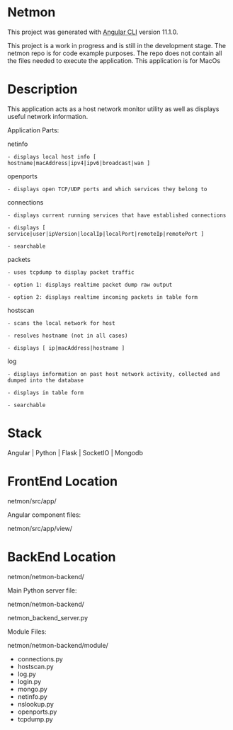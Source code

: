 # Netmon

This project was generated with [Angular CLI](https://github.com/angular/angular-cli) version 11.1.0.

This project is a work in progress and is still in the development stage.
The netmon repo is for code example purposes.
The repo does not contain all the files needed to execute the application.
This application is for MacOs

# Description

This application acts as a host network monitor utility as well as displays useful network information.

Application Parts:

  netinfo
  
    - displays local host info [ hostname|macAddress|ipv4|ipv6|broadcast|wan ]

  openports
  
    - displays open TCP/UDP ports and which services they belong to

  connections
  
    - displays current running services that have established connections

    - displays [ service|user|ipVersion|localIp|localPort|remoteIp|remotePort ]

    - searchable

  packets
  
    - uses tcpdump to display packet traffic

    - option 1: displays realtime packet dump raw output

    - option 2: displays realtime incoming packets in table form

  hostscan
  
    - scans the local network for host

    - resolves hostname (not in all cases)

    - displays [ ip|macAddress|hostname ]

  log
  
    - displays information on past host network activity, collected and dumped into the database

    - displays in table form

    - searchable

# Stack

Angular | Python | Flask | SocketIO | Mongodb

# FrontEnd Location

netmon/src/app/

Angular component files:

netmon/src/app/view/

# BackEnd Location

netmon/netmon-backend/

Main Python server file:

netmon/netmon-backend/

  netmon_backend_server.py

Module Files:

netmon/netmon-backend/module/

- connections.py
- hostscan.py
- log.py
- login.py
- mongo.py
- netinfo.py
- nslookup.py
- openports.py
- tcpdump.py






